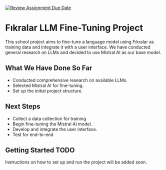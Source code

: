 [![Review Assignment Due Date](https://classroom.github.com/assets/deadline-readme-button-22041afd0340ce965d47ae6ef1cefeee28c7c493a6346c4f15d667ab976d596c.svg)](https://classroom.github.com/a/oZBp5p5Q)

# Fıkralar LLM Fine-Tuning Project

This school project aims to fine-tune a language model using Fıkralar as training data and integrate it with a user interface. We have conducted general research on LLMs and decided to use Mistral AI as our base model.

## What We Have Done So Far
- Conducted comprehensive research on available LLMs.
- Selected Mistral AI for fine-tuning.
- Set up the initial project structure.

## Next Steps
- Collect a data collection for training
- Begin fine-tuning the Mistral AI model.
- Develop and integrate the user interface.
- Test for end-to-end

## Getting Started TODO
Instructions on how to set up and run the project will be added soon.
